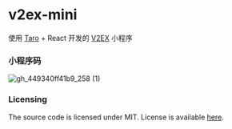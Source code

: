 # v2ex-mini

使用 [Taro](https://github.com/nervjs/taro) + React 开发的 [V2EX](https://www.v2ex.com/) 小程序

### 小程序码

![gh_449340ff41b9_258 (1)](https://user-images.githubusercontent.com/22173084/229358064-94516c25-8b37-4655-9663-9a4a63c55b27.jpg)

### Licensing

The source code is licensed under MIT. License is available [here](/LICENSE).
